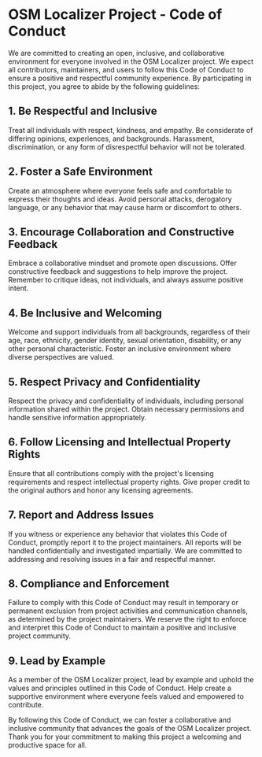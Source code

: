 # OSM Localizer Project - Code of Conduct

We are committed to creating an open, inclusive, and collaborative environment for everyone involved in the OSM Localizer project. We expect all contributors, maintainers, and users to follow this Code of Conduct to ensure a positive and respectful community experience. By participating in this project, you agree to abide by the following guidelines:

## 1. Be Respectful and Inclusive

Treat all individuals with respect, kindness, and empathy. Be considerate of differing opinions, experiences, and backgrounds. Harassment, discrimination, or any form of disrespectful behavior will not be tolerated.

## 2. Foster a Safe Environment

Create an atmosphere where everyone feels safe and comfortable to express their thoughts and ideas. Avoid personal attacks, derogatory language, or any behavior that may cause harm or discomfort to others.

## 3. Encourage Collaboration and Constructive Feedback

Embrace a collaborative mindset and promote open discussions. Offer constructive feedback and suggestions to help improve the project. Remember to critique ideas, not individuals, and always assume positive intent.

## 4. Be Inclusive and Welcoming

Welcome and support individuals from all backgrounds, regardless of their age, race, ethnicity, gender identity, sexual orientation, disability, or any other personal characteristic. Foster an inclusive environment where diverse perspectives are valued.

## 5. Respect Privacy and Confidentiality

Respect the privacy and confidentiality of individuals, including personal information shared within the project. Obtain necessary permissions and handle sensitive information appropriately.

## 6. Follow Licensing and Intellectual Property Rights

Ensure that all contributions comply with the project's licensing requirements and respect intellectual property rights. Give proper credit to the original authors and honor any licensing agreements.

## 7. Report and Address Issues

If you witness or experience any behavior that violates this Code of Conduct, promptly report it to the project maintainers. All reports will be handled confidentially and investigated impartially. We are committed to addressing and resolving issues in a fair and respectful manner.

## 8. Compliance and Enforcement

Failure to comply with this Code of Conduct may result in temporary or permanent exclusion from project activities and communication channels, as determined by the project maintainers. We reserve the right to enforce and interpret this Code of Conduct to maintain a positive and inclusive project community.

## 9. Lead by Example

As a member of the OSM Localizer project, lead by example and uphold the values and principles outlined in this Code of Conduct. Help create a supportive environment where everyone feels valued and empowered to contribute.

By following this Code of Conduct, we can foster a collaborative and inclusive community that advances the goals of the OSM Localizer project. Thank you for your commitment to making this project a welcoming and productive space for all.